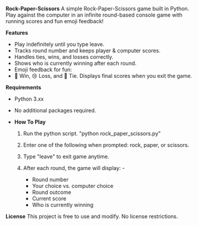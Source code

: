**Rock-Paper-Scissors**
A simple Rock-Paper-Scissors game built in Python. Play against the computer in an infinite round-based console game with running scores and fun emoji feedback!

**Features**
- Play indefinitely until you type leave.
- Tracks round number and keeps player & computer scores.
- Handles ties, wins, and losses correctly.
- Shows who is currently winning after each round.
- Emoji feedback for fun:
- 🎉 Win, 😢 Loss, and 😬 Tie.
Displays final scores when you exit the game.

**Requirements**
- Python 3.xx
- No additional packages required.

- **How To Play**
  1. Run the python script. "python rock_paper_scissors.py"
     
  2. Enter one of the following when prompted: rock, paper, or scissors.
     
  3. Type "leave" to exit game anytime.
     
  4. After each round, the game will display: -
     - Round number
     - Your choice vs. computer choice
     - Round outcome
     - Current score
     - Who is currently winning
    
**License**
This project is free to use and modify. No license restrictions.
